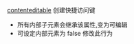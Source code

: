 [contenteditable](https://developer.mozilla.org/en-US/docs/Web/HTML/Global_attributes/contenteditable) 创建快捷访问键

<!-- ## [basic](./basic.html) -->

* 所有内部子元素会继承该属性,变为可编辑
* 可设定内部元素为 false 修改此行为
